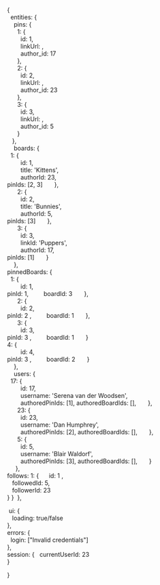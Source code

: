 {  
  entities: {  
    pins: {  
      1: {  
        id: 1,  
        linkUrl: ,  
        author_id: 17  
      },  
      2: {  
        id: 2,  
        linkUrl: ,  
        author_id: 23  
      },  
      3: {  
        id: 3,  
        linkUrl: ,  
        author_id: 5  
      }  
    },  
    boards: {  
      1: {  
        id: 1,  
        title: 'Kittens',  
        authorId: 23,  
        pinIds: [2, 3]
      },  
      2: {  
        id: 2,  
        title: 'Bunnies',  
        authorId: 5,  
        pinIds: [3]
      },  
      3: {  
        id: 3,  
        linkId: 'Puppers',  
        authorId: 17,  
        pinIds: [1]
      }  
    },  
    pinnedBoards: {  
      1: {  
        id: 1,  
        pinId: 1,
        boardId: 3
      },  
      2: {  
        id: 2,  
        pinId: 2 ,
        boardId: 1
      },  
      3: {  
        id: 3,  
        pinId: 3 ,
        boardId: 1
      }  
      4: {  
        id: 4,  
        pinId: 3 ,
        boardId: 2
      }  
    },  
    users: {  
      17: {  
        id: 17,  
        username: 'Serena van der Woodsen',  
        authoredPinIds: [1], 
        authoredBoardIds: [],
      },  
      23: {  
        id: 23,  
        username: 'Dan Humphrey',  
        authoredPinIds: [2], 
        authoredBoardIds: [],
      },  
      5: {  
        id: 5,  
        username: 'Blair Waldorf',  
        authoredPinIds: [3], 
        authoredBoardIds: [],
      }  
     },  
     follows: 
        1: {
          id: 1 ,  
          followedId: 5,  
          followerId: 23  
        }
     }
 },  
 
 ui: {  
   loading: true/false  
 },  
 errors: {  
   login: ["Invalid credentials"]  
 },  
 session: {
   currentUserId: 23  
 }

} 
